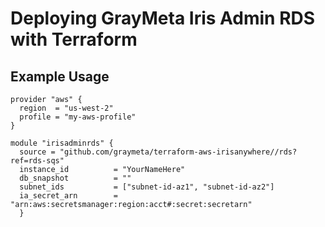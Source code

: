 # Deploying GrayMeta Iris Admin RDS with Terraform

## Example Usage

```
provider "aws" {
  region  = "us-west-2"
  profile = "my-aws-profile"
}

module "irisadminrds" {
  source = "github.com/graymeta/terraform-aws-irisanywhere//rds?ref=rds-sqs"
  instance_id          = "YourNameHere"
  db_snapshot          = ""
  subnet_ids           = ["subnet-id-az1", "subnet-id-az2"]
  ia_secret_arn        = "arn:aws:secretsmanager:region:acct#:secret:secretarn"
  }

  ```